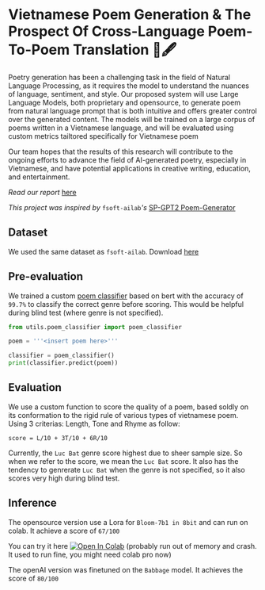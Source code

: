 # Vietnamese Poem Generation & The Prospect Of Cross-Language Poem-To-Poem Translation 📜🖋️

Poetry generation has been a challenging task in the field of Natural Language Processing, as it requires
the model to understand the nuances of language, sentiment, and style. Our proposed system will use Large
Language Models, both proprietary and opensource, to generate poem from natural language prompt that is
both intuitive and offers greater control over the generated content. The models will be trained on a large
corpus of poems written in a Vietnamese language, and will be evaluated using custom metrics tailtored
specifically for Vietnamese poem

Our team hopes that the results of this research will contribute to the ongoing efforts to advance the
field of AI-generated poetry, especially in Vietnamese, and have potential applications in creative writing,
education, and entertainment.

_Read our report_ [here](VNese-poem-generation-&-poem-translation.pdf)

_This project was inspired by_ ```fsoft-ailab```_'s_ [SP-GPT2 Poem-Generator](https://github.com/fsoft-ailab/Poem-Generator)

## Dataset
We used the same dataset as ```fsoft-ailab```. Download [here](https://github.com/fsoft-ailab/Poem-Generator/raw/master/dataset/poems_dataset.zip)

## Pre-evaluation

We trained a custom [poem classifier](utils/poem_classifier.py) based on bert with the accuracy of ```99.7%``` to classify the correct genre before scoring. This would be helpful during blind test (where genre is not specified).

```python
from utils.poem_classifier import poem_classifier

poem = '''<insert poem here>'''

classifier = poem_classifier()
print(classifier.predict(poem))
```

## Evaluation

We use a custom function to score the quality of a poem, based soldly on its conformation to the rigid rule of various types of vietnamese poem. Using 3 criterias: Length, Tone and Rhyme as follow:

```score = L/10 + 3T/10 + 6R/10```

Currently, the ```Luc Bat``` genre score highest due to sheer sample size. So when we refer to the score, we mean the ```Luc Bat``` score. It also has the tendency to genrerate ```Luc Bat``` when the genre is not specified, so it also scores very high during blind test.

## Inference

The opensource version use a Lora for ```Bloom-7b1 in 8bit``` and can run on colab. It achieve a score of ```67/100```

You can try it here [![Open In Colab](https://colab.research.google.com/assets/colab-badge.svg)](https://colab.research.google.com/drive/1Mw_MsCix-NeUGRu77E-BkkvW6tut-AI-?usp=sharing) (probably run out of memory and crash. It used to run fine, you might need colab pro now)

The openAI version was finetuned on the ```Babbage``` model. It achieves the score of ```80/100```
